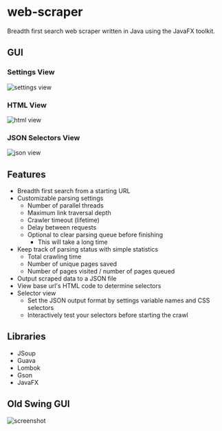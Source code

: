 # web-scraper
Breadth first search web scraper written in Java using the JavaFX toolkit.

## GUI
### Settings View
![settings view](https://raw.githubusercontent.com/evan-buss/web-scraper-swing/master/screenshot/settings.png)
### HTML View
![html view](https://raw.githubusercontent.com/evan-buss/web-scraper-swing/master/screenshot/html.png)
### JSON Selectors View
![json view](https://raw.githubusercontent.com/evan-buss/web-scraper-swing/master/screenshot/json.png)

## Features

- Breadth first search from a starting URL
- Customizable parsing settings
    - Number of parallel threads
    - Maximum link traversal depth
    - Crawler timeout (lifetime)
    - Delay between requests
    - Optional to clear parsing queue before finishing
        - This will take a long time
- Keep track of parsing status with simple statistics
    - Total crawling time
    - Number of unique pages saved
    - Number of pages visited / number of pages queued
- Output scraped data to a JSON file
- View base url's HTML code to determine selectors
- Selector view
    - Set the JSON output format by settings variable names and CSS selectors
    - Interactively test your selectors before starting the crawl

## Libraries

- JSoup
- Guava
- Lombok
- Gson
- JavaFX 

## Old Swing GUI
![screenshot](https://raw.githubusercontent.com/evan-buss/web-scraper-swing/master/screenshot/main.png)



